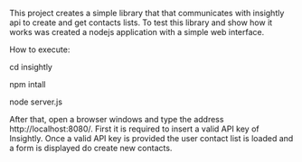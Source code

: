 This project creates a simple library that that communicates with insightly api to create and get contacts lists. To test this library and show how it works was created a nodejs application with a simple web interface.

How to execute:

cd insightly

npm intall

node server.js

After that, open a browser windows and type the address http://localhost:8080/.
First it is required to insert a valid API key of Insightly.
Once a valid API key is provided the user contact list is loaded and a form is displayed do create new contacts.
